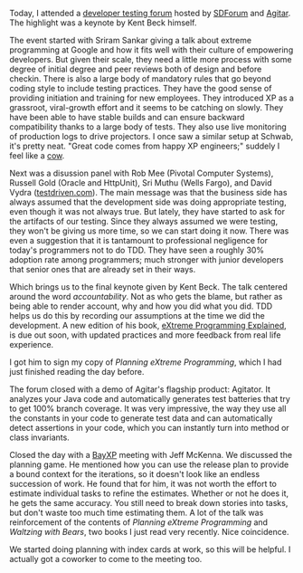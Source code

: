 Today, I attended a
[developer testing forum](http://www.agitar.com/events/000104.html)
hosted by [SDForum](http://sdforum.org/) and
[Agitar](http://www.agitar.com/).  The highlight was a keynote by
Kent Beck himself.

The event started with Sriram Sankar giving a talk about extreme programming
at Google and how it fits well with their culture of empowering developers.  But
given their scale, they need a little more process with some degree of initial
degree and peer reviews both of design and before checkin.  There is also a
large body of mandatory rules that go beyond coding style to include testing
practices.  They have the good sense of providing initiation and training for
new employees.  They introduced XP as a grassroot, viral-growth effort and it
seems to be catching on slowly.  They have been able to have stable builds and
can ensure backward compatibility thanks to a large body of tests.  They also
use live monitoring of production logs to drive projectors.  I once saw a
similar setup at Schwab, it's pretty neat.  "Great code comes from happy XP
engineers;" suddely I feel like a [cow](http://www.realcaliforniacheese.com/).

Next was a disussion panel with Rob Mee (Pivotal Computer Systems), Russell
Gold (Oracle and HttpUnit), Sri Muthu (Wells Fargo), and David Vydra
([testdriven.com](https://testdriven.com/)).  The main message was
that the business side has always assumed that the development side was doing
appropriate testing, even though it was not always true.  But lately, they have
started to ask for the artifacts of our testing.  Since they always assumed we
were testing, they won't be giving us more time, so we can start doing it now.
There was even a suggestion that it is tantamount to professional negligence
for today's programmers not to do TDD.  They have seen a roughly 30% adoption
rate among programmers; much stronger with junior developers that senior ones
that are already set in their ways.

Which brings us to the final keynote given by Kent Beck.  The talk centered
around the word _accountability_.  Not as who gets the blame, but rather
as being able to render account, why and how you did what you did.  TDD helps
us do this by recording our assumptions at the time we did the development.  A
new edition of his book,
[eXtreme Programming Explained](http://amzn.com/0201616416),
is due out soon, with updated practices and more feedback from real life
experience.

I got him to sign my copy of _Planning eXtreme Programming_, which I had
just finished reading the day before.

The forum closed with a demo of Agitar's flagship product: Agitator.  It
analyzes your Java code and automatically generates test batteries that try to
get 100% branch coverage.  It was very impressive, the way they use all the
constants in your code to generate test data and can automatically detect
assertions in your code, which you can instantly turn into method or class
invariants.

Closed the day with a [BayXP](http://www.jera.com/bayxp/)
meeting with Jeff McKenna.  We discussed the planning game.  He mentioned how
you can use the release plan to provide a bound context for the iterations, so
it doesn't look like an endless succession of work.  He found that for him, it
was not worth the effort to estimate individual tasks to refine the estimates.
Whether or not he does it, he gets the same accuracy.  You still need to break
down stories into tasks, but don't waste too much time estimating them.  A lot
of the talk was reinforcement of the contents of _Planning eXtreme Programming_
and _Waltzing with Bears_, two books I just read very recently.  Nice
coincidence.

We started doing planning with index cards at work, so this will be
helpful.  I actually got a coworker to come to the meeting too.
